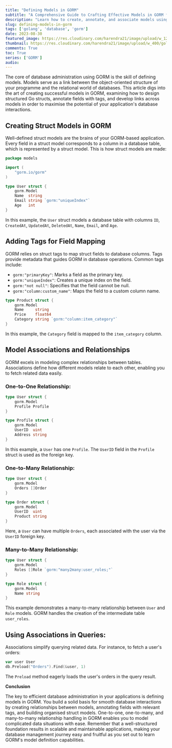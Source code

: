 ```yaml
---
title: "Defining Models in GORM"
subtitle: "A Comprehensive Guide to Crafting Effective Models in GORM for Seamless Database Interaction"
description: "Learn how to create, annotate, and associate models using GORM for efficient and organized database management in your applications."
slug: defining-models-in-gorm
tags: ['golang', 'database', 'gorm']
date: 2023-08-30
featured_image: https://res.cloudinary.com/harendra21/image/upload/w_1200/golangwithexample/learn-gorm_yqoeio.png
thumbnail: https://res.cloudinary.com/harendra21/image/upload/w_400/golangwithexample/learn-gorm_yqoeio.png
comments: True
toc: True
series: ['GORM']
audio: 
---
```


The core of database administration using GORM is the skill of defining models. Models serve as a link between the object-oriented structure of your programme and the relational world of databases. This article digs into the art of creating successful models in GORM, examining how to design structured Go structs, annotate fields with tags, and develop links across models in order to maximise the potential of your application's database interactions.

## Creating Struct Models in GORM

Well-defined struct models are the brains of your GORM-based application. Every field in a struct model corresponds to a column in a database table, which is represented by a struct model. This is how struct models are made:


```go
package models

import (
    "gorm.io/gorm"
)

type User struct {
    gorm.Model
    Name  string
    Email string `gorm:"uniqueIndex"`
    Age   int
}
```

In this example, the `User` struct models a database table with columns `ID`, `CreatedAt`, `UpdatedAt`, `DeletedAt`, `Name`, `Email`, and `Age`.

## Adding Tags for Field Mapping

GORM relies on struct tags to map struct fields to database columns. Tags provide metadata that guides GORM in database operations. Common tags include:

- `gorm:"primaryKey"`: Marks a field as the primary key.
- `gorm:"uniqueIndex"`: Creates a unique index on the field.
- `gorm:"not null"`: Specifies that the field cannot be null.
- `gorm:"column:custom_name"`: Maps the field to a custom column name.

```go
type Product struct {
    gorm.Model
    Name     string
    Price    float64
    Category string `gorm:"column:item_category"`
}
```

In this example, the `Category` field is mapped to the `item_category` column.

## Model Associations and Relationships

GORM excels in modeling complex relationships between tables. Associations define how different models relate to each other, enabling you to fetch related data easily.

### One-to-One Relationship:

```go
type User struct {
    gorm.Model
    Profile Profile
}

type Profile struct {
    gorm.Model
    UserID  uint
    Address string
}
```

In this example, a `User` has one `Profile`. The `UserID` field in the `Profile` struct is used as the foreign key.

### One-to-Many Relationship:

```go
type User struct {
    gorm.Model
    Orders []Order
}

type Order struct {
    gorm.Model
    UserID  uint
    Product string
}
```

Here, a `User` can have multiple `Orders`, each associated with the user via the `UserID` foreign key.

### Many-to-Many Relationship:

```go
type User struct {
    gorm.Model
    Roles []Role `gorm:"many2many:user_roles;"`
}

type Role struct {
    gorm.Model
    Name string
}
```

This example demonstrates a many-to-many relationship between `User` and `Role` models. GORM handles the creation of the intermediate table `user_roles`.

## Using Associations in Queries:

Associations simplify querying related data. For instance, to fetch a user's orders:

```go
var user User
db.Preload("Orders").Find(&user, 1)
```

The `Preload` method eagerly loads the user's orders in the query result.

**Conclusion**

The key to efficient database administration in your applications is defining models in GORM. You build a solid basis for smooth database interactions by creating relationships between models, annotating fields with relevant tags, and building organised struct models. One-to-one, one-to-many, and many-to-many relationship handling in GORM enables you to model complicated data situations with ease. Remember that a well-structured foundation results in scalable and maintainable applications, making your database management journey easy and fruitful as you set out to learn GORM's model definition capabilities.